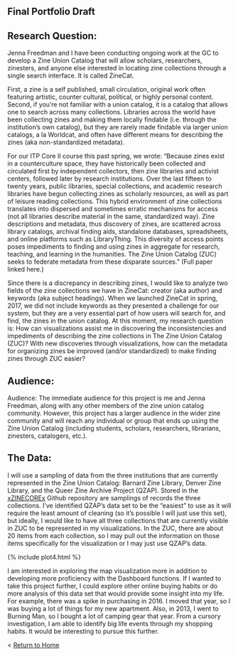 ## Final Portfolio Draft

## Research Question: 
Jenna Freedman and I have been conducting ongoing work at the GC to develop a Zine Union Catalog that will allow scholars, researchers, zinesters, and anyone else interested in locating zine collections through a single search interface.  It is called ZineCat. 

First, a zine is a self published, small circulation, original work often featuring artistic, counter cultural, political, or highly personal content.  Second, if you’re not familiar with a union catalog, it is a catalog that allows one to search across many collections.  Libraries across the world have been collecting zines and making them locally findable (i.e. through the institution’s own catalog), but they are rarely made findable via larger union catalogs, a la Worldcat, and often have different means for describing the zines (aka non-standardized metadata).  

For our ITP Core II course this past spring, we wrote: “Because zines exist in a counterculture space, they have historically been collected and circulated first by independent collectors, then zine libraries and activist centers, followed later by research institutions. Over the last fifteen to twenty years, public libraries, special collections, and academic research libraries have begun collecting zines as scholarly resources, as well as part of leisure reading collections. This hybrid environment of zine collections translates into dispersed and sometimes erratic mechanisms for access (not all libraries describe material in the same, standardized way). Zine descriptions and metadata, thus discovery of zines, are scattered across library catalogs, archival finding aids, standalone databases, spreadsheets, and online platforms such as LibraryThing. This diversity of access points poses impediments to finding and using zines in aggregate for research, teaching, and learning in the humanities. The Zine Union Catalog (ZUC) seeks to federate metadata from these disparate sources.” (Full paper linked here.)

Since there is a discrepancy in describing zines, I would like to analyze two fields of the zine collections we have in ZineCat: creator (aka author) and keywords (aka subject headings).  When we launched ZineCat in spring, 2017, we did not include keywords as they presented  a challenge for our system, but they are a very essential part of how users will search for, and find, the zines in the union catalog.  At this moment, my research question is: How can visualizations assist me in discovering the inconsistencies and impediments of describing the zine collections in The Zine Union Catalog (ZUC)?  With new discoveries through visualizations, how can the metadata for organizing zines be improved (and/or standardized) to make finding zines through ZUC easier?

## Audience: 
Audience: The immediate audience for this project is me and Jenna Freedman, along with any other members of the zine union catalog community.  However, this project has a larger audience in the wider zine community and will reach any individual or group that ends up using the Zine Union Catalog (including students, scholars, researchers, librarians, zinesters, catalogers, etc.).

## The Data: 
I will use a sampling of data from the three institutions that are currently represented in the Zine Union Catalog: Barnard Zine Library, Denver Zine Library, and the Queer Zine Archive Project (QZAP).  Stored in the [xZINECOREx](https://github.com/zinecat/xZINECOREx.md) Github repository are samplings of records the three collections.  I’ve identified QZAP’s data set to be the “easiest” to use as it will require the least amount of cleaning (so it’s possible I will just use this set), but ideally, I would like to have all three collections that are currently visible in ZUC to be represented in my visualizations.  In the ZUC, there are about 20 items from each collection, so I may pull out the information on those items specifically for the visualization or I may just use QZAP’s data.  


{% include plot4.html %}



I am interested in exploring the map visualization more in addition to developing more proficiency with the Dashboard functions.  If I wanted to take this project further, I could explore other online buying habits or do more analysis of this data set that would provide some insight into my life.  For example, there was a spike in purchasing in 2016.  I moved that year, so I was buying a lot of things for my new apartment.  Also, in 2013, I went to Burning Man, so I bought a lot of camping gear that year.  From a cursory investigation, I am able to identify big life events through my shopping habits.  It would be interesting to pursue this further.  

< [Return to Home](./index.md)
